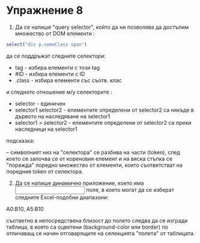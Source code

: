# Упражнение 8

1) Да се напише "query selector", който да ни позволява да достъпим множество от DOM елементи :

```javascript
select("div p.someClass span")
```

да се поддръжат следните селектори:

- tag - избира елементи с този tag 
- #ID - избира елементи с ID
- .class  - избира елементи със съотв. клас

и следното отношение м/у селекторите :

- selector - единичен
- selector1 selector2 - елементите определени от selector2 са някъде в дървото на наследяване на selector1 
- selector1 > selector2 - елементите определени от selector2 са преки наследници на selector1 


подсказка:

– символният низ на "селектора" се разбива на части (token), след което се започва се от кореновия елемент и на вяска стъпка се "поражда" поредно множество от елементи, които съответстват на поредния token от селектора.


2) Да се напише динамично приложение, което има <input> поле, в което могат да се изберат следните Excel-подобни диапазони: 

A0:B10, A5:B10

съответно в непосредствена близост до полето следва да се изгради таблица, в която са оцветени (background-color или border) по отличаващ се начин отговарящите на селекцията "полета" от таблицата.
